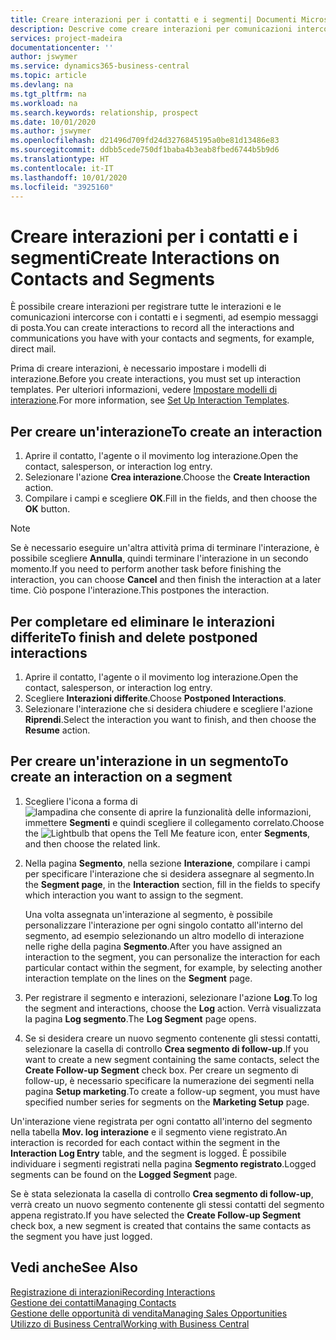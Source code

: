 ```yaml
---
title: Creare interazioni per i contatti e i segmenti| Documenti Microsoft
description: Descrive come creare interazioni per comunicazioni intercorse con i contatti e i segmenti in Business Central, ad esempio messaggi di posta diretta.
services: project-madeira
documentationcenter: ''
author: jswymer
ms.service: dynamics365-business-central
ms.topic: article
ms.devlang: na
ms.tgt_pltfrm: na
ms.workload: na
ms.search.keywords: relationship, prospect
ms.date: 10/01/2020
ms.author: jswymer
ms.openlocfilehash: d21496d709fd24d3276845195a0be81d13486e83
ms.sourcegitcommit: ddbb5cede750df1baba4b3eab8fbed6744b5b9d6
ms.translationtype: HT
ms.contentlocale: it-IT
ms.lasthandoff: 10/01/2020
ms.locfileid: "3925160"
---
```

# <a name="create-interactions-on-contacts-and-segments"></a><span data-ttu-id="047cd-103">Creare interazioni per i contatti e i segmenti</span><span class="sxs-lookup"><span data-stu-id="047cd-103">Create Interactions on Contacts and Segments</span></span>
<span data-ttu-id="047cd-104">È possibile creare interazioni per registrare tutte le interazioni e le comunicazioni intercorse con i contatti e i segmenti, ad esempio messaggi di posta.</span><span class="sxs-lookup"><span data-stu-id="047cd-104">You can create interactions to record all the interactions and communications you have with your contacts and segments, for example, direct mail.</span></span>

<span data-ttu-id="047cd-105">Prima di creare interazioni, è necessario impostare i modelli di interazione.</span><span class="sxs-lookup"><span data-stu-id="047cd-105">Before you create interactions, you must set up interaction templates.</span></span> <span data-ttu-id="047cd-106">Per ulteriori informazioni, vedere [Impostare modelli di interazione](marketing-interactions.md).</span><span class="sxs-lookup"><span data-stu-id="047cd-106">For more information, see  [Set Up Interaction Templates](marketing-interactions.md).</span></span>

## <a name="to-create-an-interaction"></a><span data-ttu-id="047cd-107">Per creare un'interazione</span><span class="sxs-lookup"><span data-stu-id="047cd-107">To create an interaction</span></span>
1. <span data-ttu-id="047cd-108">Aprire il contatto, l'agente o il movimento log interazione.</span><span class="sxs-lookup"><span data-stu-id="047cd-108">Open the contact, salesperson, or interaction log entry.</span></span>
2. <span data-ttu-id="047cd-109">Selezionare l'azione **Crea interazione**.</span><span class="sxs-lookup"><span data-stu-id="047cd-109">Choose the **Create Interaction** action.</span></span>
3. <span data-ttu-id="047cd-110">Compilare i campi e scegliere **OK**.</span><span class="sxs-lookup"><span data-stu-id="047cd-110">Fill in the fields, and then choose the **OK** button.</span></span>

> [!NOTE]  
>   <span data-ttu-id="047cd-111">Se è necessario eseguire un'altra attività prima di terminare l'interazione, è possibile scegliere **Annulla**, quindi terminare l'interazione in un secondo momento.</span><span class="sxs-lookup"><span data-stu-id="047cd-111">If you need to perform another task before finishing the interaction, you can choose **Cancel** and then finish the interaction at a later time.</span></span> <span data-ttu-id="047cd-112">Ciò pospone l'interazione.</span><span class="sxs-lookup"><span data-stu-id="047cd-112">This postpones the interaction.</span></span>

## <a name="to-finish-and-delete-postponed-interactions"></a><span data-ttu-id="047cd-113">Per completare ed eliminare le interazioni differite</span><span class="sxs-lookup"><span data-stu-id="047cd-113">To finish and delete postponed interactions</span></span>
1. <span data-ttu-id="047cd-114">Aprire il contatto, l'agente o il movimento log interazione.</span><span class="sxs-lookup"><span data-stu-id="047cd-114">Open the contact, salesperson, or interaction log entry.</span></span>
2. <span data-ttu-id="047cd-115">Scegliere **Interazioni differite**.</span><span class="sxs-lookup"><span data-stu-id="047cd-115">Choose **Postponed Interactions**.</span></span>
3. <span data-ttu-id="047cd-116">Selezionare l'interazione che si desidera chiudere e scegliere l'azione **Riprendi**.</span><span class="sxs-lookup"><span data-stu-id="047cd-116">Select the interaction you want to finish, and then choose the **Resume** action.</span></span>

## <a name="to-create-an-interaction-on-a-segment"></a><span data-ttu-id="047cd-117">Per creare un'interazione in un segmento</span><span class="sxs-lookup"><span data-stu-id="047cd-117">To create an interaction on a segment</span></span>
1. <span data-ttu-id="047cd-118">Scegliere l'icona a forma di ![lampadina che consente di aprire la funzionalità delle informazioni](media/ui-search/search_small.png "Informazioni sull'operazione che si desidera eseguire"), immettere **Segmenti** e quindi scegliere il collegamento correlato.</span><span class="sxs-lookup"><span data-stu-id="047cd-118">Choose the ![Lightbulb that opens the Tell Me feature](media/ui-search/search_small.png "Tell me what you want to do") icon, enter **Segments**, and then choose the related link.</span></span>
2. <span data-ttu-id="047cd-119">Nella pagina **Segmento**, nella sezione **Interazione**, compilare i campi per specificare l'interazione che si desidera assegnare al segmento.</span><span class="sxs-lookup"><span data-stu-id="047cd-119">In the **Segment page**, in the **Interaction** section, fill in the fields to specify which interaction you want to assign to the segment.</span></span>

    <span data-ttu-id="047cd-120">Una volta assegnata un'interazione al segmento, è possibile personalizzare l'interazione per ogni singolo contatto all'interno del segmento, ad esempio selezionando un altro modello di interazione nelle righe della pagina **Segmento**.</span><span class="sxs-lookup"><span data-stu-id="047cd-120">After you have assigned an interaction to the segment, you can personalize the interaction for each particular contact within the segment, for example, by selecting another interaction template on the lines on the **Segment** page.</span></span>  
3. <span data-ttu-id="047cd-121">Per registrare il segmento e interazioni, selezionare l'azione **Log**.</span><span class="sxs-lookup"><span data-stu-id="047cd-121">To log the segment and interactions, choose the **Log** action.</span></span> <span data-ttu-id="047cd-122">Verrà visualizzata la pagina **Log segmento**.</span><span class="sxs-lookup"><span data-stu-id="047cd-122">The **Log Segment** page opens.</span></span>
4. <span data-ttu-id="047cd-123">Se si desidera creare un nuovo segmento contenente gli stessi contatti, selezionare la casella di controllo **Crea segmento di follow-up**.</span><span class="sxs-lookup"><span data-stu-id="047cd-123">If you want to create a new segment containing the same contacts, select the **Create Follow-up Segment** check box.</span></span> <span data-ttu-id="047cd-124">Per creare un segmento di follow-up, è necessario specificare la numerazione dei segmenti nella pagina **Setup marketing**.</span><span class="sxs-lookup"><span data-stu-id="047cd-124">To create a follow-up segment, you must have specified number series for segments on the **Marketing Setup** page.</span></span>

<span data-ttu-id="047cd-125">Un'interazione viene registrata per ogni contatto all'interno del segmento nella tabella **Mov. log interazione** e il segmento viene registrato.</span><span class="sxs-lookup"><span data-stu-id="047cd-125">An interaction is recorded for each contact within the segment in the **Interaction Log Entry** table, and the segment is logged.</span></span> <span data-ttu-id="047cd-126">È possibile individuare i segmenti registrati nella pagina **Segmento registrato**.</span><span class="sxs-lookup"><span data-stu-id="047cd-126">Logged segments can be found on the **Logged Segment** page.</span></span>

<span data-ttu-id="047cd-127">Se è stata selezionata la casella di controllo **Crea segmento di follow-up**, verrà creato un nuovo segmento contenente gli stessi contatti del segmento appena registrato.</span><span class="sxs-lookup"><span data-stu-id="047cd-127">If you have selected the **Create Follow-up Segment** check box, a new segment is created that contains the same contacts as the segment you have just logged.</span></span>

## <a name="see-also"></a><span data-ttu-id="047cd-128">Vedi anche</span><span class="sxs-lookup"><span data-stu-id="047cd-128">See Also</span></span>
[<span data-ttu-id="047cd-129">Registrazione di interazioni</span><span class="sxs-lookup"><span data-stu-id="047cd-129">Recording Interactions</span></span>](marketing-interactions.md)  
[<span data-ttu-id="047cd-130">Gestione dei contatti</span><span class="sxs-lookup"><span data-stu-id="047cd-130">Managing Contacts</span></span>](marketing-contacts.md)  
[<span data-ttu-id="047cd-131">Gestione delle opportunità di vendita</span><span class="sxs-lookup"><span data-stu-id="047cd-131">Managing Sales Opportunities</span></span>](marketing-manage-sales-opportunities.md)  
[<span data-ttu-id="047cd-132">Utilizzo di Business Central</span><span class="sxs-lookup"><span data-stu-id="047cd-132">Working with Business Central</span></span>](ui-work-product.md)
